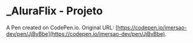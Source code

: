 # _AluraFlix - Projeto

A Pen created on CodePen.io. Original URL: [https://codepen.io/imersao-dev/pen/JjBvBbe](https://codepen.io/imersao-dev/pen/JjBvBbe).

